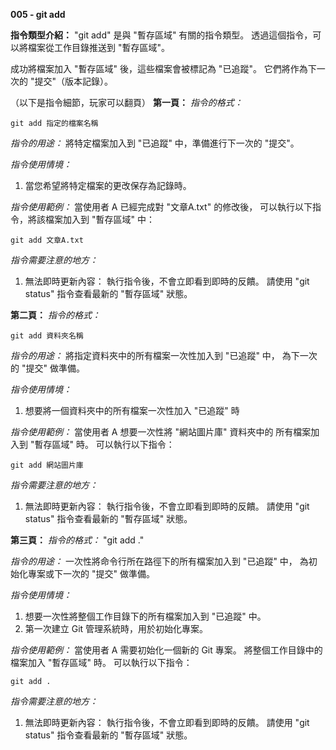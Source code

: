 **005 - git add**

**指令類型介紹：**
"git add" 是與 "暫存區域" 有關的指令類型。
透過這個指令，可以將檔案從工作目錄推送到 "暫存區域"。

成功將檔案加入 "暫存區域" 後，這些檔案會被標記為 "已追蹤"。
它們將作為下一次的 "提交"（版本記錄）。


（以下是指令細節，玩家可以翻頁）
**第一頁：**
*指令的格式：*
```
git add 指定的檔案名稱
```

*指令的用途：* 
將特定檔案加入到 "已追蹤" 中，準備進行下一次的 "提交"。

*指令使用情境：*
1. 當您希望將特定檔案的更改保存為記錄時。

*指令使用範例：*
當使用者 A 已經完成對 "文章A.txt" 的修改後，
可以執行以下指令，將該檔案加入到 "暫存區域" 中：
```
git add 文章A.txt
```

*指令需要注意的地方：*
1. 無法即時更新內容：
執行指令後，不會立即看到即時的反饋。
請使用 "git status" 指令查看最新的 "暫存區域" 狀態。

**第二頁：**
*指令的格式：* 
```
git add 資料夾名稱
```

*指令的用途：* 
將指定資料夾中的所有檔案一次性加入到 "已追蹤" 中，
為下一次的 "提交" 做準備。

*指令使用情境：*
1. 想要將一個資料夾中的所有檔案一次性加入 "已追蹤" 時

*指令使用範例：*
當使用者 A 想要一次性將 "網站圖片庫" 資料夾中的
所有檔案加入到 "暫存區域" 時。
可以執行以下指令：
```
git add 網站圖片庫
```

*指令需要注意的地方：*
1. 無法即時更新內容：
執行指令後，不會立即看到即時的反饋。
請使用 "git status" 指令查看最新的 "暫存區域" 狀態。


**第三頁：**
*指令的格式：* 
"git add ."

*指令的用途：* 
一次性將命令行所在路徑下的所有檔案加入到 "已追蹤" 中，
為初始化專案或下一次的 "提交" 做準備。

*指令使用情境：*
1. 想要一次性將整個工作目錄下的所有檔案加入到 "已追蹤" 中。
2. 第一次建立 Git 管理系統時，用於初始化專案。

*指令使用範例：*
當使用者 A 需要初始化一個新的 Git 專案。
將整個工作目錄中的檔案加入 "暫存區域" 時。
可以執行以下指令：
```
git add .
```

*指令需要注意的地方：*
1. 無法即時更新內容：
執行指令後，不會立即看到即時的反饋。
請使用 "git status" 指令查看最新的 "暫存區域" 狀態。
